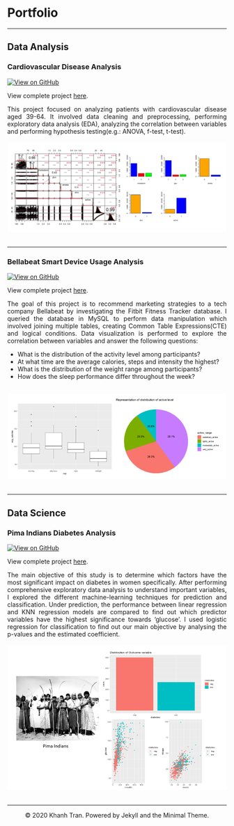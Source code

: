 # Portfolio
---
## Data Analysis

### Cardiovascular Disease Analysis

[![View on GitHub](https://img.shields.io/badge/GitHub-View_on_GitHub-blue?logo=GitHub)](https://github.com/seeying147/cardiovascular-analysis)

View complete project [here](https://seeying147.github.io/cardiovascular-analysis/).

<div style="text-align: justify">This project focused on analyzing patients with cardiovascular disease aged 39-64. It involved data cleaning and preprocessing, performing exploratory data analysis (EDA), analyzing the correlation between variables and performing hypothesis testing(e.g.: ANOVA, f-test, t-test).</div> 
<br>
<center><img src="images/Cardiodata.png"/></center>
<br>

---
### Bellabeat Smart Device Usage Analysis

[![View on GitHub](https://img.shields.io/badge/GitHub-View_on_GitHub-blue?logo=GitHub)](https://github.com/seeying147/Bellabeat-Analysis)

View complete project [here](https://seeying147.github.io/Bellabeat-Analysis/).
<div style="text-align: justify">The goal of this project is to recommend marketing strategies to a tech company Bellabeat by investigating the Fitbit Fitness Tracker database. I queried the database in MySQL to perform data manipulation which involved joining multiple tables, creating Common Table Expressions(CTE) and logical conditions. Data visualization is performed to explore the correlation between variables and answer the following questions:

* What is the distribution of the activity level among participants?
* At what time are the average calories, steps and intensity the highest?
* What is the distribution of the weight range among participants?
* How does the sleep performance differ throughout the week?
</div>
<br>
<center><img src="images/Bellabeat.png"/></center>
<br>

---
## Data Science

### Pima Indians Diabetes Analysis

[![View on GitHub](https://img.shields.io/badge/GitHub-View_on_GitHub-blue?logo=GitHub)](https://github.com/seeying147/pimaindians-diabetes-analysis)

View complete project [here](https://seeying147.github.io/pimaindians-diabetes-analysis/).
<div style="text-align: justify"> The main objective of this study is to determine which factors have the most significant impact on diabetes in women specifically. After performing comprehensive exploratory data analysis to understand important variables, I explored the different machine-learning techniques for prediction and classification. Under prediction, the performance between linear regression and KNN regression models are compared to find out which predictor variables have the highest significance towards ‘glucose’. I used logistic regression for classification to find out our main objective by analysing the p-values and the estimated coefficient.   </div>
<br>
<center><img src="images/PimaIndians.png"/></center>
<br>

---
<center>© 2020 Khanh Tran. Powered by Jekyll and the Minimal Theme.</center>
